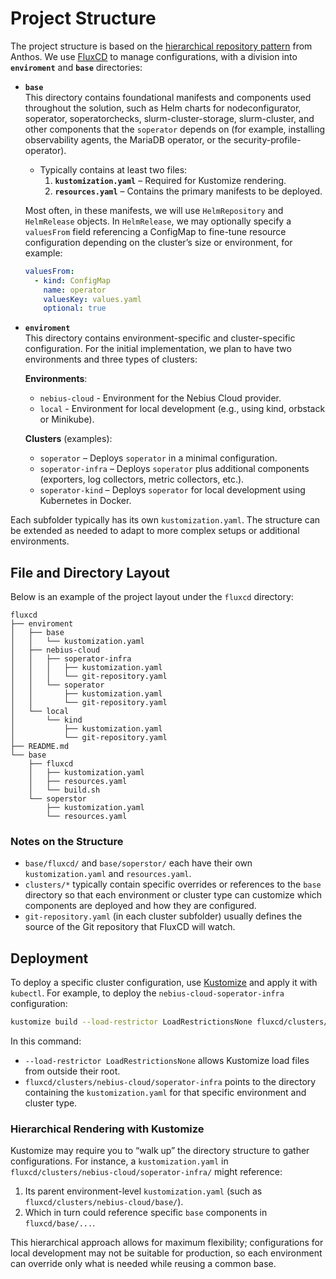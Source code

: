 # Project Structure

The project structure is based on the [hierarchical repository pattern](https://cloud.google.com/kubernetes-engine/enterprise/config-sync/docs/concepts/hierarchical-repo) from Anthos. We use [FluxCD](https://fluxcd.io/) to manage configurations, with a division into **`enviroment`** and **`base`** directories:

- **`base`**  
  This directory contains foundational manifests and components used throughout the solution, such as Helm charts for nodeconfigurator, soperator, soperatorchecks, slurm-cluster-storage, slurm-cluster, and other components that the `soperator` depends on (for example, installing observability agents, the MariaDB operator, or the security-profile-operator).  
  - Typically contains at least two files:
    1. **`kustomization.yaml`** – Required for Kustomize rendering.  
    2. **`resources.yaml`** – Contains the primary manifests to be deployed.  

  Most often, in these manifests, we will use `HelmRepository` and `HelmRelease` objects. In `HelmRelease`, we may optionally specify a `valuesFrom` field referencing a ConfigMap to fine-tune resource configuration depending on the cluster’s size or environment, for example:

  ```yaml
  valuesFrom:
    - kind: ConfigMap
      name: operator
      valuesKey: values.yaml
      optional: true
  ```

- **`enviroment`**  
  This directory contains environment-specific and cluster-specific configuration. For the initial implementation, we plan to have two environments and three types of clusters:

  **Environments**:
  - `nebius-cloud` - Environment for the Nebius Cloud provider.
  - `local` -  Environment for local development (e.g., using kind, orbstack or Minikube).

  **Clusters** (examples):
  - `soperator` – Deploys `soperator` in a minimal configuration.
  - `soperator-infra` – Deploys `soperator` plus additional components (exporters, log collectors, metric collectors, etc.).
  - `soperator-kind` – Deploys `soperator` for local development using Kubernetes in Docker.

Each subfolder typically has its own `kustomization.yaml`. The structure can be extended as needed to adapt to more complex setups or additional environments.

## File and Directory Layout

Below is an example of the project layout under the `fluxcd` directory:

```
fluxcd
├── enviroment
│   ├── base
│   │   └── kustomization.yaml
│   ├── nebius-cloud
│   │   ├── soperator-infra
│   │   │   ├── kustomization.yaml
│   │   │   └── git-repository.yaml
│   │   └── soperator
│   │       ├── kustomization.yaml
│   │       └── git-repository.yaml
│   └── local
│       └── kind
│           ├── kustomization.yaml
│           └── git-repository.yaml
├── README.md
└── base
    ├── fluxcd
    │   ├── kustomization.yaml
    │   ├── resources.yaml
    │   └── build.sh
    └── soperstor
        ├── kustomization.yaml
        └── resources.yaml
```

### Notes on the Structure

- `base/fluxcd/` and `base/soperstor/` each have their own `kustomization.yaml` and `resources.yaml`.  
- `clusters/*` typically contain specific overrides or references to the `base` directory so that each environment or cluster type can customize which components are deployed and how they are configured.  
- `git-repository.yaml` (in each cluster subfolder) usually defines the source of the Git repository that FluxCD will watch.

## Deployment

To deploy a specific cluster configuration, use [Kustomize](https://kustomize.io/) and apply it with `kubectl`. For example, to deploy the `nebius-cloud-soperator-infra` configuration:

```bash
kustomize build --load-restrictor LoadRestrictionsNone fluxcd/clusters/nebius-cloud/soperator-infra/bootstrap | kubectl apply -f -
```

In this command:
- `--load-restrictor LoadRestrictionsNone` allows Kustomize load files from outside their root.
- `fluxcd/clusters/nebius-cloud/soperator-infra` points to the directory containing the `kustomization.yaml` for that specific environment and cluster type.

### Hierarchical Rendering with Kustomize

Kustomize may require you to “walk up” the directory structure to gather configurations. For instance, a `kustomization.yaml` in `fluxcd/clusters/nebius-cloud/soperator-infra/` might reference:
1. Its parent environment-level `kustomization.yaml` (such as `fluxcd/clusters/nebius-cloud/base/`).
2. Which in turn could reference specific `base` components in `fluxcd/base/...`.

This hierarchical approach allows for maximum flexibility; configurations for local development may not be suitable for production, so each environment can override only what is needed while reusing a common base.
